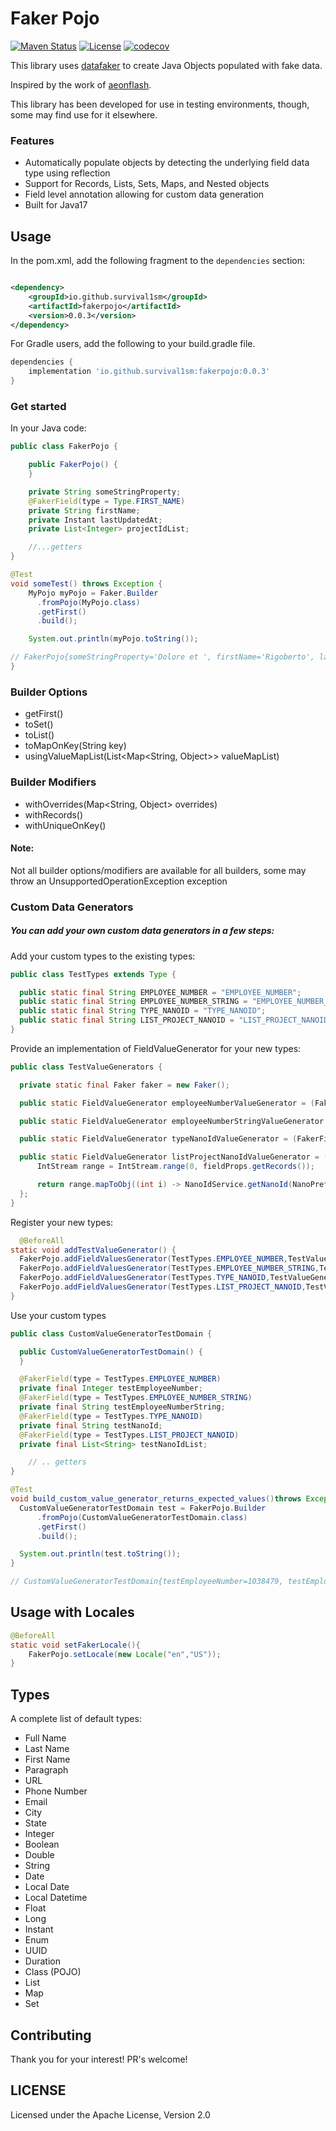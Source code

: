 # Faker Pojo
[![Maven Status](https://maven-badges.herokuapp.com/maven-central/io.github.survival1sm/fakerpojo/badge.svg?style=flat)](http://mvnrepository.com/artifact/io.github.survival1sm/fakerpojo)
[![License](http://img.shields.io/:license-apache-brightgreen.svg)](http://www.apache.org/licenses/LICENSE-2.0.html)
[![codecov](https://codecov.io/github/Survival1sm/fakerpojo/branch/main/graph/badge.svg?token=ASX1GLNNNH)](https://codecov.io/github/Survival1sm/fakerpojo)

This library uses [datafaker](https://github.com/datafaker-net/datafaker) to create Java Objects populated with
fake data. 

Inspired by the work of [aeonflash](https://github.com/aeonflash).

This library has been developed for use in testing environments, though, some may find use for it elsewhere.

### Features

* Automatically populate objects by detecting the underlying field data type using reflection
* Support for Records, Lists, Sets, Maps, and Nested objects
* Field level annotation allowing for custom data generation
* Built for Java17

## Usage

In the pom.xml, add the following fragment to the `dependencies` section:

```xml

<dependency>
    <groupId>io.github.survival1sm</groupId>
    <artifactId>fakerpojo</artifactId>
    <version>0.0.3</version>
</dependency>
```

For Gradle users, add the following to your build.gradle file.

```groovy
dependencies {
    implementation 'io.github.survival1sm:fakerpojo:0.0.3'
}

```

### Get started

In your Java code:

```java
public class FakerPojo {

	public FakerPojo() {
	}

	private String someStringProperty;
	@FakerField(type = Type.FIRST_NAME)
	private String firstName;
	private Instant lastUpdatedAt;
	private List<Integer> projectIdList;

	//...getters
}
```

```java
@Test
void someTest() throws Exception {
    MyPojo myPojo = Faker.Builder
      .fromPojo(MyPojo.class)
      .getFirst()
      .build();

    System.out.println(myPojo.toString());

// FakerPojo{someStringProperty='Dolore et ', firstName='Rigoberto', lastUpdatedAt=2019-07-05T02:37:58.910Z, projectIdList=[228099, 443978]}
}
```

### Builder Options

* getFirst()
* toSet()
* toList()
* toMapOnKey(String key)
* usingValueMapList(List<Map<String, Object>> valueMapList)

### Builder Modifiers

* withOverrides(Map<String, Object> overrides)
* withRecords()
* withUniqueOnKey()

#### Note:

Not all builder options/modifiers are available for all builders, some may throw an UnsupportedOperationException
exception

### Custom Data Generators

##### You can add your own custom data generators in a few steps:

Add your custom types to the existing types:

```java
public class TestTypes extends Type {

  public static final String EMPLOYEE_NUMBER = "EMPLOYEE_NUMBER";
  public static final String EMPLOYEE_NUMBER_STRING = "EMPLOYEE_NUMBER_STRING";
  public static final String TYPE_NANOID = "TYPE_NANOID";
  public static final String LIST_PROJECT_NANOID = "LIST_PROJECT_NANOID";
}
```

Provide an implementation of FieldValueGenerator for your new types:

```java
public class TestValueGenerators {

  private static final Faker faker = new Faker();

  public static FieldValueGenerator employeeNumberValueGenerator = (FakerFieldProps fieldProps) -> faker.number().numberBetween(20, 1200000);

  public static FieldValueGenerator employeeNumberStringValueGenerator = (FakerFieldProps fieldProps) -> String.valueOf(faker.number().numberBetween(20, 1200000));

  public static FieldValueGenerator typeNanoIdValueGenerator = (FakerFieldProps fieldProps) -> NanoIdService.getNanoId(NanoPrefix.type);

  public static FieldValueGenerator listProjectNanoIdValueGenerator = (FakerFieldProps fieldProps) -> {
      IntStream range = IntStream.range(0, fieldProps.getRecords());

      return range.mapToObj((int i) -> NanoIdService.getNanoId(NanoPrefix.project)).collect(Collectors.toList());
  };
}
```

Register your new types:

```java
  @BeforeAll
static void addTestValueGenerator() {
  FakerPojo.addFieldValuesGenerator(TestTypes.EMPLOYEE_NUMBER,TestValueGenerators.employeeNumberValueGenerator);
  FakerPojo.addFieldValuesGenerator(TestTypes.EMPLOYEE_NUMBER_STRING,TestValueGenerators.employeeNumberStringValueGenerator);
  FakerPojo.addFieldValuesGenerator(TestTypes.TYPE_NANOID,TestValueGenerators.typeNanoIdValueGenerator);
  FakerPojo.addFieldValuesGenerator(TestTypes.LIST_PROJECT_NANOID,TestValueGenerators.listProjectNanoIdValueGenerator);
}
```

Use your custom types

```java
public class CustomValueGeneratorTestDomain {

  public CustomValueGeneratorTestDomain() {
  }

  @FakerField(type = TestTypes.EMPLOYEE_NUMBER)
  private final Integer testEmployeeNumber;
  @FakerField(type = TestTypes.EMPLOYEE_NUMBER_STRING)
  private final String testEmployeeNumberString;
  @FakerField(type = TestTypes.TYPE_NANOID)
  private final String testNanoId;
  @FakerField(type = TestTypes.LIST_PROJECT_NANOID)
  private final List<String> testNanoIdList;

	// .. getters
}
```

```java
@Test
void build_custom_value_generator_returns_expected_values()throws Exception{
  CustomValueGeneratorTestDomain test = FakerPojo.Builder
      .fromPojo(CustomValueGeneratorTestDomain.class)
      .getFirst()
      .build();

  System.out.println(test.toString());
}

// CustomValueGeneratorTestDomain{testEmployeeNumber=1038479, testEmployeeNumberString='651836', testNanoId='TYP-ltwtfbRFst', testNanoIdList=[PRJ-vNB8cnxlPk, PRJ-5CG0RSpDx4]}
```

Usage with Locales
-----

```java
@BeforeAll
static void setFakerLocale(){
    FakerPojo.setLocale(new Locale("en","US"));
}
```

Types
-----

A complete list of default types:

* Full Name
* Last Name
* First Name
* Paragraph
* URL
* Phone Number
* Email
* City
* State
* Integer
* Boolean
* Double
* String
* Date
* Local Date
* Local Datetime
* Float
* Long
* Instant
* Enum
* UUID
* Duration
* Class (POJO)
* List
* Map
* Set

Contributing
-------------
Thank you for your interest! PR's welcome!

LICENSE
-------
Licensed under the Apache License, Version 2.0